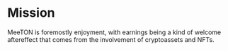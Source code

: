 # Mission

MeeTON is foremostly enjoyment, with earnings being a kind of welcome aftereffect that comes from the involvement of cryptoassets and NFTs.

